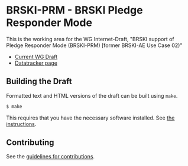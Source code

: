 # BRSKI-PRM - BRSKI Pledge Responder Mode

This is the working area for the WG Internet-Draft, "BRSKI support of Pledge Responder Mode (BRSKI-PRM) [former BRSKI-AE Use Case 02)"

* [Current WG Draft](https://www.ietf.org/archive/id/draft-ietf-anima-brski-prm-00.html) 
* [Datatracker page](https://datatracker.ietf.org/doc/draft-ietf-anima-brski-prm/) 



## Building the Draft

Formatted text and HTML versions of the draft can be built using `make`.

```sh
$ make
```

This requires that you have the necessary software installed.  See
[the instructions](https://github.com/martinthomson/i-d-template/blob/master/doc/SETUP.md).


## Contributing

See the [guidelines for contributions](CONTRIBUTING.md).

